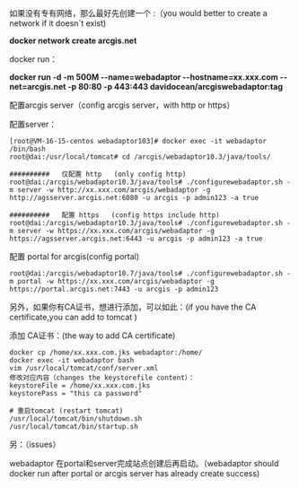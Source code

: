 如果没有专有网络，那么最好先创建一个 :（you would better to create a network if it doesn`t exist)

**docker network create arcgis.net**



docker run：

**docker run -d -m 500M --name=webadaptor --hostname=xx.xxx.com --net=arcgis.net -p 80:80 -p 443:443 davidocean/arcgiswebadaptor:tag**



配置arcgis server（config arcgis server，with http or https）

配置server：

~~~shell
[root@VM-16-15-centos webadaptor103]# docker exec -it webadaptor /bin/bash
root@dai:/usr/local/tomcat# cd /arcgis/webadaptor10.3/java/tools/

##########   仅配置 http   (only config http)
root@dai:/arcgis/webadaptor10.3/java/tools# ./configurewebadaptor.sh -m server -w http://xx.xxx.com/arcgis/webadaptor -g http://agsserver.arcgis.net:6080 -u arcgis -p admin123 -a true

##########   配置 https   (config https include http)
root@dai:/arcgis/webadaptor10.3/java/tools# ./configurewebadaptor.sh -m server -w https://xx.xxx.com/arcgis/webadaptor -g https://agsserver.arcgis.net:6443 -u arcgis -p admin123 -a true
~~~

配置 portal for arcgis(config portal)

~~~shell
root@dai:/arcgis/webadaptor10.7/java/tools# ./configurewebadaptor.sh -m portal -w https://xx.xxx.com/arcgis/webadaptor -g https://portal.arcgis.net:7443 -u arcgis -p admin123
~~~

另外，如果你有CA证书，想进行添加，可以如此：(if you have the CA certificate,you can add to tomcat )

添加 CA证书：(the way to add CA certificate)

~~~shell
docker cp /home/xx.xxx.com.jks webadaptor:/home/
docker exec -it webadaptor bash
vim /usr/local/tomcat/conf/server.xml
修改对应内容（changes the keystorefile content）： 
keystoreFile = /home/xx.xxx.com.jks
keystorePass = "this ca password"

# 重启tomcat (restart tomcat)
/usr/local/tomcat/bin/shutdown.sh
/usr/local/tomcat/bin/startup.sh
~~~



另：（issues）

webadaptor 在portal和server完成站点创建后再启动。（webadaptor should docker run after portal or arcgis server has already create success)